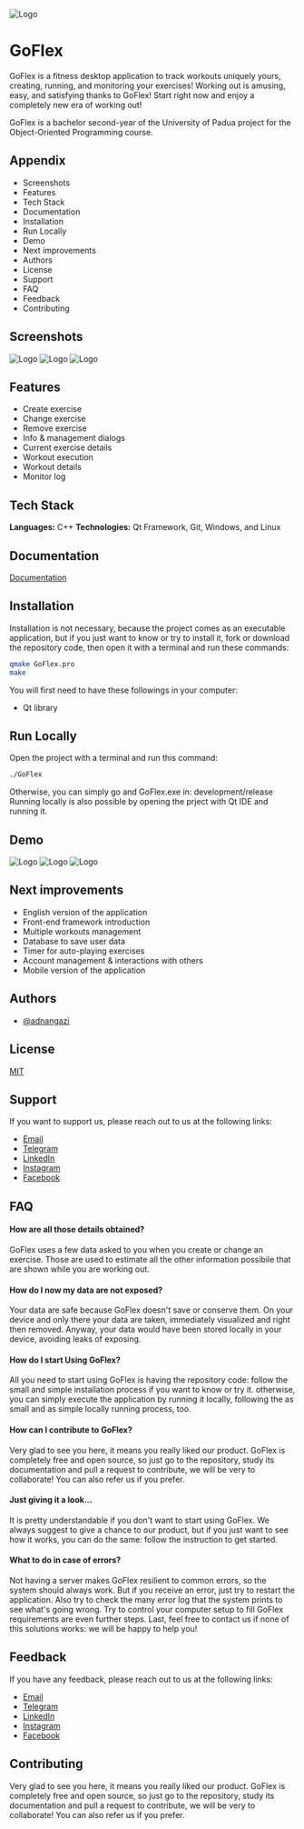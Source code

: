 ![Logo](https://raw.githubusercontent.com/adnangazi/school/master/university/bachelor/second-year/first-semester/programmazione-ad-oggetti/GoFlex/screen/GoFlex.png)

# GoFlex
GoFlex is a fitness desktop application to track workouts uniquely yours, creating, running, and monitoring your exercises! Working out is amusing, easy, and satisfying thanks to GoFlex! Start right now and enjoy a completely new era of working out!

GoFlex is a bachelor second-year of the University of Padua project for the Object-Oriented Programming course.

## Appendix
- Screenshots
- Features
- Tech Stack
- Documentation
- Installation
- Run Locally
- Demo
- Next improvements
- Authors
- License
- Support
- FAQ
- Feedback
- Contributing

## Screenshots
![Logo](https://raw.githubusercontent.com/adnangazi/school/master/university/bachelor/second-year/first-semester/programmazione-ad-oggetti/GoFlex/screen/Main.png)
![Logo](https://raw.githubusercontent.com/adnangazi/school/master/university/bachelor/second-year/first-semester/programmazione-ad-oggetti/GoFlex/screen/Dialog-info.png)
![Logo](https://raw.githubusercontent.com/adnangazi/school/master/university/bachelor/second-year/first-semester/programmazione-ad-oggetti/GoFlex/screen/Dialog-manage.png)

## Features
- Create exercise
- Change exercise
- Remove exercise
- Info & management dialogs
- Current exercise details
- Workout execution
- Workout details
- Monitor log

## Tech Stack
**Languages:** C++
**Technologies:** Qt Framework, Git, Windows, and Linux

## Documentation
[Documentation](https://github.com/adnangazi/school/blob/master/university/bachelor/second-year/first-semester/programmazione-ad-oggetti/GoFlex/documentation/GoFlex.pdf)

## Installation
Installation is not necessary, because the project comes as an executable application, but if you just want to know or try to install it, fork or download the repository code, then open it with a terminal and run these commands:
```bash
qmake GoFlex.pro
make
```
You will first need to have these followings in your computer:
- Qt library

## Run Locally
Open the project with a terminal and run this command:
```bash
./GoFlex
```
Otherwise, you can simply go and GoFlex.exe in:
    development/release
Running locally is also possible by opening the prject with Qt IDE and running it.

## Demo
![Logo](https://raw.githubusercontent.com/adnangazi/school/master/university/bachelor/second-year/first-semester/programmazione-ad-oggetti/GoFlex/screen/Dialog-use.png)
![Logo](https://raw.githubusercontent.com/adnangazi/school/master/university/bachelor/second-year/first-semester/programmazione-ad-oggetti/GoFlex/screen/Start.png)
![Logo](https://raw.githubusercontent.com/adnangazi/school/master/university/bachelor/second-year/first-semester/programmazione-ad-oggetti/GoFlex/screen/End.png)

## Next improvements
- English version of the application
- Front-end framework introduction
- Multiple workouts management
- Database to save user data
- Timer for auto-playing exercises
- Account management & interactions with others
- Mobile version of the application

## Authors
- [@adnangazi](https://github.com/adnangazi)

## License
[MIT](https://github.com/adnangazi/alpha-notary/blob/main/LICENSE)

## Support
If you want to support us, please reach out to us at the following links:
- [Email](mailto:adnangazi.ag@gmail.com)
- [Telegram](https://t.me/iamadnangazi)
- [LinkedIn](https://www.linkedin.com/in/adnanlatifgazi)
- [Instagram](https://www.instagram.com/iamadnangazi)
- [Facebook](https://www.facebook.com/people/Adnan-Latif-Gazi/100006788295938)

## FAQ
#### How are all those details obtained?
GoFlex uses a few data asked to you when you create or change an exercise. Those are used to estimate all the other information possibile that are shown while you are working out.

#### How do I now my data are not exposed?
Your data are safe because GoFlex doesn't save or conserve them. On your device and only there your data are taken, immediately visualized and right then removed. Anyway, your data would have been stored locally in your device, avoiding leaks of exposing.

#### How do I start Using GoFlex?
All you need to start using GoFlex is having the repository code: follow the small and simple installation process if you want to know or try it. otherwise, you can simply execute the application by running it locally, following the as small and as simple locally running process, too. 

#### How can I contribute to GoFlex?
Very glad to see you here, it means you really liked our product. GoFlex is completely free and open source, so just go to the repository, study its documentation and pull a request to contribute, we will be very to collaborate! You can also refer us if you prefer.

#### Just giving it a look...
It is pretty understandable if you don't want to start using GoFlex. We always suggest to give a chance to our product, but if you just want to see how it works, you can do the same: follow the instruction to get started.

#### What to do in case of errors?
Not having a server makes GoFlex resilient to common errors, so the system should always work. But if you receive an error, just try to restart the application. Also try to check the many error log that the system prints to see what's going wrong. Try to control your computer setup to fill GoFlex requirements are even further steps. Last, feel free to contact us if none of this solutions works: we will be happy to help you!

## Feedback
If you have any feedback, please reach out to us at the following links:
- [Email](mailto:adnangazi.ag@gmail.com)
- [Telegram](https://t.me/iamadnangazi)
- [LinkedIn](https://www.linkedin.com/in/adnanlatifgazi)
- [Instagram](https://www.instagram.com/iamadnangazi)
- [Facebook](https://www.facebook.com/people/Adnan-Latif-Gazi/100006788295938)

## Contributing
Very glad to see you here, it means you really liked our product. GoFlex is completely free and open source, so just go to the repository, study its documentation and pull a request to contribute, we will be very to collaborate! You can also refer us if you prefer.